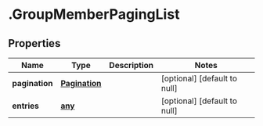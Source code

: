 # .GroupMemberPagingList

## Properties
Name | Type | Description | Notes
------------ | ------------- | ------------- | -------------
**pagination** | [**Pagination**](Pagination.md) |  | [optional] [default to null]
**entries** | [**any**](GroupMemberEntry.md) |  | [optional] [default to null]


